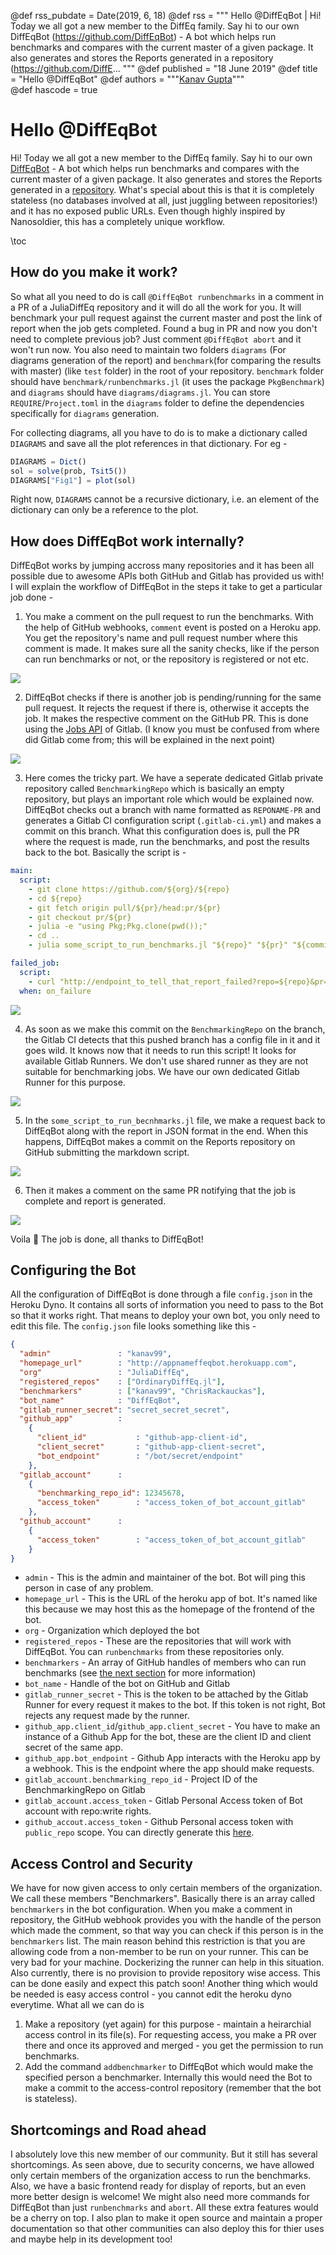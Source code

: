 @def rss_pubdate = Date(2019, 6, 18)
@def rss = """ Hello @DiffEqBot | Hi! Today we all got a new member to the DiffEq family. Say hi to our own DiffEqBot (https://github.com/DiffEqBot) - A bot which helps run benchmarks and compares with the current master of a given package. It also generates and stores the Reports generated in a repository (https://github.com/DiffE... """
@def published = "18 June 2019"
@def title = "Hello @DiffEqBot"
@def authors = """<a href="http://github.com/kanav99">Kanav Gupta</a>"""  
@def hascode = true

# Hello @DiffEqBot

Hi! Today we all got a new member to the DiffEq family. Say hi to our own [DiffEqBot](https://github.com/DiffEqBot) - A bot which helps run benchmarks and compares with the current master of a given package. It also generates and stores the Reports generated in a [repository](https://github.com/DiffEqBot/Reports). What's special about this is that it is completely stateless (no databases involved at all, just juggling between repositories!) and it has no exposed public URLs. Even though highly inspired by Nanosoldier, this has a completely unique workflow.

\toc

## How do you make it work?

So what all you need to do is call `@DiffEqBot runbenchmarks` in a comment in a PR of a JuliaDiffEq repository and it will do all the work for you.  It will benchmark your pull request against the current master and post the link of report when the job gets completed. Found a bug in PR and now you don't need to complete previous job? Just comment `@DiffEqBot abort` and it won't run now. You also need to maintain two folders `diagrams` (For diagrams generation of the report) and `benchmark`(for comparing the results with master) (like `test` folder) in the root of your repository. `benchmark` folder should have `benchmark/runbenchmarks.jl` (it uses the package `PkgBenchmark`) and `diagrams` should have `diagrams/diagrams.jl`. You can store `REQUIRE`/`Project.toml` in the `diagrams` folder to define the dependencies specifically for `diagrams` generation.

For collecting diagrams, all you have to do is to make a dictionary called `DIAGRAMS` and save all the plot references in that dictionary. For eg -

```julia
DIAGRAMS = Dict()
sol = solve(prob, Tsit5())
DIAGRAMS["Fig1"] = plot(sol)
```

Right now, `DIAGRAMS` cannot be a recursive dictionary, i.e. an element of the dictionary can only be a reference to the plot.

## How does DiffEqBot work internally?

DiffEqBot works by jumping accross many repositories and it has been all possible due to awesome APIs both GitHub and Gitlab has provided us with! I will explain the workflow of DiffEqBot in the steps it take to get a particular job done -

1. You make a comment on the pull request to run the benchmarks. With the help of GitHub webhooks, `comment` event is posted on a Heroku app. You get the repository's name and pull request number where this comment is made. It makes sure all the sanity checks, like if the person can run benchmarks or not, or the repository is registered or not etc.

![](https://i.imgur.com/YoigTvy.png)

2. DiffEqBot checks if there is another job is pending/running for the same pull request. It rejects the request if there is, otherwise it accepts the job. It makes the respective comment on the GitHub PR. This is done using the [Jobs API](https://docs.gitlab.com/ee/api/jobs.html) of Gitlab. (I know you must be confused from where did Gitlab come from; this will be explained in the next point)

![](https://i.imgur.com/lWS8i7X.jpg)

3. Here comes the tricky part. We have a seperate dedicated Gitlab private repository called `BenchmarkingRepo` which is basically an empty repository, but plays an important role which would be explained now. DiffEqBot checks out a branch with name formatted as `REPONAME-PR` and generates a Gitlab CI configuration script (`.gitlab-ci.yml`) and makes a commit on this branch. What this configuration does is, pull the PR where the request is made, run the benchmarks, and post the results back to the bot. Basically the script is -

```yaml
main:
  script:
    - git clone https://github.com/${org}/${repo}
    - cd ${repo}
    - git fetch origin pull/${pr}/head:pr/${pr}
    - git checkout pr/${pr}
    - julia -e "using Pkg;Pkg.clone(pwd());"
    - cd ..
    - julia some_script_to_run_benchmarks.jl "${repo}" "${pr}" "${commit}"

failed_job:
  script:
    - curl "http://endpoint_to_tell_that_report_failed?repo=${repo}&pr=${pr}&commit=${commit}"
  when: on_failure
```

![](https://i.imgur.com/ORRPWx7.jpg)

4. As soon as we make this commit on the `BenchmarkingRepo` on the branch, the Gitlab CI detects that this pushed branch has a config file in it and it goes wild. It knows now that it needs to run this script! It looks for available Gitlab Runners. We don't use shared runner as they are not suitable for benchmarking jobs. We have our own dedicated Gitlab Runner for this purpose.

![](https://i.imgur.com/vYvx4Ta.jpg)

5. In the `some_script_to_run_becnhmarks.jl` file, we make a request back to DiffEqBot along with the report in JSON format in the end. When this happens, DiffEqBot makes a commit on the Reports repository on GitHub submitting the markdown script.

![](https://i.imgur.com/49pIrAe.jpg)

6. Then it makes a comment on the same PR notifying that the job is complete and report is generated.

![](https://i.imgur.com/XN8sQMo.png)

Voila 🎉 The job is done, all thanks to DiffEqBot!

## Configuring the Bot

All the configuration of DiffEqBot is done through a file `config.json` in the Heroku Dyno. It contains all sorts of information you need to pass to the Bot so that it works right. That means to deploy your own bot, you only need to edit this file. The `config.json` file looks something like this -

```json
{
  "admin"               : "kanav99",
  "homepage_url"        : "http://appnameffeqbot.herokuapp.com",
  "org"                 : "JuliaDiffEq",
  "registered_repos"    : ["OrdinaryDiffEq.jl"],
  "benchmarkers"        : ["kanav99", "ChrisRackauckas"],
  "bot_name"            : "DiffEqBot",
  "gitlab_runner_secret": "secret_secret_secret",
  "github_app"          :
    {
      "client_id"           : "github-app-client-id",
      "client_secret"       : "github-app-client-secret",
      "bot_endpoint"        : "/bot/secret/endpoint"
    },
  "gitlab_account"      :
    {
      "benchmarking_repo_id": 12345678,
      "access_token"        : "access_token_of_bot_account_gitlab"
    },
  "github_account"      :
    {
      "access_token"        : "access_token_of_bot_account_gitlab"
    }
}
```

* `admin` -  This is the admin and maintainer of the bot. Bot will ping this person in case of any problem.
* `homepage_url` - This is the URL of the heroku app of bot. It's named like this because we may host this as the homepage of the frontend of the bot.
* `org` - Organization which deployed the bot
* `registered_repos` - These are the repositories that will work with DiffEqBot. You can `runbenchmarks` from these repositories only.
* `benchmarkers` - An array of GitHub handles of members who can run benchmarks (see [the next section](#Access-Control-and-Security) for more information)
* `bot_name` - Handle of the bot on GitHub and Gitlab
* `gitlab_runner_secret` - This is the token to be attached by the Gitlab Runner for every request it makes to the bot. If this token is not right, Bot rejects any request made by the runner.
* `github_app.client_id`/`github_app.client_secret` - You have to make an instance of a Github App for the bot, these are the client ID and client secret of the same app.
* `github_app.bot_endpoint` - Github App interacts with the Heroku app by a webhook. This is the endpoint where the app should make requests.
* `gitlab_account.benchmarking_repo_id` - Project ID of the BenchmarkingRepo on Gitlab
* `gitlab_account.access_token` - Gitlab Personal Access token of Bot account with repo:write rights.
* `github_accout.access_token` - Github Personal access token with `public_repo` scope. You can directly generate this [here](https://github.com/settings/tokens/new?description=DiffEqBot&scopes=public_repo).

## Access Control and Security

We have for now given access to only certain members of the organization. We call these members "Benchmarkers". Basically there is an array called `benchmarkers` in the bot configuration. When you make a comment in repository, the GitHub webhook provides you with the handle of the person which made the comment, so that way you can check if this person is in the `benchmarkers` list. The main reason behind this restriction is that you are allowing code from a non-member to be run on your runner. This can be very bad for your machine. Dockerizing the runner can help in this situation. Also currently, there is no provision to provide repository wise access. This can be done easily and expect this patch soon! Another thing which would be needed is easy access control - you cannot edit the heroku dyno everytime. What all we can do is
1. Make a repository (yet again) for this purpose - maintain a heirarchial access control in its file(s). For requesting access, you make a PR over there and once its approved and merged - you get the permission to run benchmarks.
2. Add the command `addbenchmarker` to DiffEqBot which would make the specified person a benchmarker. Internally this would need the Bot to make a commit to the access-control repository (remember that the bot is stateless).


## Shortcomings and Road ahead

I absolutely love this new member of our community. But it still has several shortcomings. As seen above, due to security concerns, we have allowed only certain members of the organization access to run the benchmarks. Also, we have a basic frontend ready for display of reports, but an even more better design is welcome! We might also need more commands for DiffEqBot than just `runbenchmarks` and `abort`. All these extra features would be a cherry on top. I also plan to make it open source and maintain a proper documentation so that other communities can also deploy this for thier uses and maybe help in its development too!
